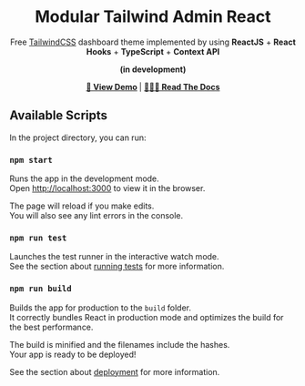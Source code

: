 <h1 align="center">Modular Tailwind Admin React</h1>

<div align="center">

Free [TailwindCSS](https://tailwindcss.com/) dashboard theme implemented by using **ReactJS** + **React Hooks** + **TypeScript** + **Context API**

**(in development)**

</div>



<p align="center">
  <strong>
    <a href="https://modular-admin-tailwind-react.modularcode.io/" target="_blank">🚀 View Demo</a>
  </strong>
  |
  <strong>
    <a href="https://modular-admin-tailwind-react.modularcode.io/docs" target="_blank">🤷🏼‍♂️ Read The Docs</a>
  </strong>
</p>


## Available Scripts

In the project directory, you can run:

### `npm start`

Runs the app in the development mode.<br />
Open [http://localhost:3000](http://localhost:3000) to view it in the browser.

The page will reload if you make edits.<br />
You will also see any lint errors in the console.

### `npm run test`

Launches the test runner in the interactive watch mode.<br />
See the section about [running tests](https://facebook.github.io/create-react-app/docs/running-tests) for more information.

### `npm run build`

Builds the app for production to the `build` folder.<br />
It correctly bundles React in production mode and optimizes the build for the best performance.

The build is minified and the filenames include the hashes.<br />
Your app is ready to be deployed!

See the section about [deployment](https://facebook.github.io/create-react-app/docs/deployment) for more information.

